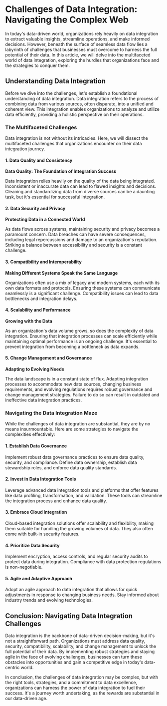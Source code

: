 
# **Challenges of Data Integration: Navigating the Complex Web**

In today's data-driven world, organizations rely heavily on data integration to extract valuable insights, streamline operations, and make informed decisions. However, beneath the surface of seamless data flow lies a labyrinth of challenges that businesses must overcome to harness the full potential of their data. In this article, we will delve into the multifaceted world of data integration, exploring the hurdles that organizations face and the strategies to conquer them.

## **Understanding Data Integration**

Before we dive into the challenges, let's establish a foundational understanding of data integration. Data integration refers to the process of combining data from various sources, often disparate, into a unified and coherent view. This integration enables organizations to analyze and utilize data efficiently, providing a holistic perspective on their operations.

### **The Multifaceted Challenges**

Data integration is not without its intricacies. Here, we will dissect the multifaceted challenges that organizations encounter on their data integration journey.

#### **1. Data Quality and Consistency**

**Data Quality: The Foundation of Integration Success**

Data integration relies heavily on the quality of the data being integrated. Inconsistent or inaccurate data can lead to flawed insights and decisions. Cleaning and standardizing data from diverse sources can be a daunting task, but it's essential for successful integration.

#### **2. Data Security and Privacy**

**Protecting Data in a Connected World**

As data flows across systems, maintaining security and privacy becomes a paramount concern. Data breaches can have severe consequences, including legal repercussions and damage to an organization's reputation. Striking a balance between accessibility and security is a constant challenge.

#### **3. Compatibility and Interoperability**

**Making Different Systems Speak the Same Language**

Organizations often use a mix of legacy and modern systems, each with its own data formats and protocols. Ensuring these systems can communicate seamlessly is a significant challenge. Compatibility issues can lead to data bottlenecks and integration delays.

#### **4. Scalability and Performance**

**Growing with the Data**

As an organization's data volume grows, so does the complexity of data integration. Ensuring that integration processes can scale efficiently while maintaining optimal performance is an ongoing challenge. It's essential to prevent integration from becoming a bottleneck as data expands.

#### **5. Change Management and Governance**

**Adapting to Evolving Needs**

The data landscape is in a constant state of flux. Adapting integration processes to accommodate new data sources, changing business requirements, and evolving regulations requires robust governance and change management strategies. Failure to do so can result in outdated and ineffective data integration practices.

### **Navigating the Data Integration Maze**

While the challenges of data integration are substantial, they are by no means insurmountable. Here are some strategies to navigate the complexities effectively:

#### **1. Establish Data Governance**

Implement robust data governance practices to ensure data quality, security, and compliance. Define data ownership, establish data stewardship roles, and enforce data quality standards.

#### **2. Invest in Data Integration Tools**

Leverage advanced data integration tools and platforms that offer features like data profiling, transformation, and validation. These tools can streamline the integration process and enhance data quality.

#### **3. Embrace Cloud Integration**

Cloud-based integration solutions offer scalability and flexibility, making them suitable for handling the growing volumes of data. They also often come with built-in security features.

#### **4. Prioritize Data Security**

Implement encryption, access controls, and regular security audits to protect data during integration. Compliance with data protection regulations is non-negotiable.

#### **5. Agile and Adaptive Approach**

Adopt an agile approach to data integration that allows for quick adjustments in response to changing business needs. Stay informed about industry trends and evolving technologies.

## **Conclusion: Navigating Data Integration Challenges**

Data integration is the backbone of data-driven decision-making, but it's not a straightforward path. Organizations must address data quality, security, compatibility, scalability, and change management to unlock the full potential of their data. By implementing robust strategies and staying agile in the face of evolving challenges, businesses can turn these obstacles into opportunities and gain a competitive edge in today's data-centric world.

In conclusion, the challenges of data integration may be complex, but with the right tools, strategies, and a commitment to data excellence, organizations can harness the power of data integration to fuel their success. It's a journey worth undertaking, as the rewards are substantial in our data-driven age.
